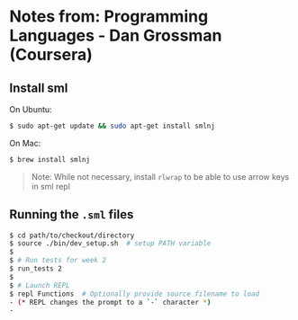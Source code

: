 # Notes from: Programming Languages - Dan Grossman (Coursera)

## Install sml 
 On Ubuntu:

```bash
$ sudo apt-get update && sudo apt-get install smlnj
```

On Mac:

```bash
$ brew install smlnj
```

> Note: While not necessary, install `rlwrap` to be able to use arrow keys in sml repl

## Running the `.sml` files
```bash
$ cd path/to/checkout/directory
$ source ./bin/dev_setup.sh  # setup PATH variable
$
$ # Run tests for week 2
$ run_tests 2
$
$ # Launch REPL
$ repl Functions  # Optionally provide source filename to load
- (* REPL changes the prompt to a `-` character *)
-
```
